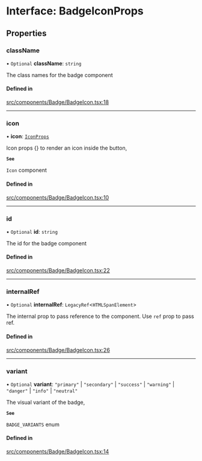 # Interface: BadgeIconProps

## Properties

### className

• `Optional` **className**: `string`

The class names for the badge component

#### Defined in

[src/components/Badge/BadgeIcon.tsx:18](https://github.com/emranffl/next-core-ui/blob/0536197/src/components/Badge/BadgeIcon.tsx#L18)

___

### icon

• **icon**: [`IconProps`](IconProps.md)

Icon props {} to render an icon inside the button,

**`See`**

`Icon` component

#### Defined in

[src/components/Badge/BadgeIcon.tsx:10](https://github.com/emranffl/next-core-ui/blob/0536197/src/components/Badge/BadgeIcon.tsx#L10)

___

### id

• `Optional` **id**: `string`

The id for the badge component

#### Defined in

[src/components/Badge/BadgeIcon.tsx:22](https://github.com/emranffl/next-core-ui/blob/0536197/src/components/Badge/BadgeIcon.tsx#L22)

___

### internalRef

• `Optional` **internalRef**: `LegacyRef`<`HTMLSpanElement`\>

The internal prop to pass reference to the component. Use `ref` prop to pass ref.

#### Defined in

[src/components/Badge/BadgeIcon.tsx:26](https://github.com/emranffl/next-core-ui/blob/0536197/src/components/Badge/BadgeIcon.tsx#L26)

___

### variant

• `Optional` **variant**: ``"primary"`` \| ``"secondary"`` \| ``"success"`` \| ``"warning"`` \| ``"danger"`` \| ``"info"`` \| ``"neutral"``

The visual variant of the badge,

**`See`**

`BADGE_VARIANTS` enum

#### Defined in

[src/components/Badge/BadgeIcon.tsx:14](https://github.com/emranffl/next-core-ui/blob/0536197/src/components/Badge/BadgeIcon.tsx#L14)
